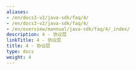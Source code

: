 ```yaml
---
aliases:
- /en/docs3-v2/java-sdk/faq/4/
- /en/docs3-v2/java-sdk/faq/4/
- /en/overview/mannual/java-sdk/faq/4/_index/
description: 4 - 协议层
linkTitle: 4 - 协议层
title: 4 - 协议层
type: docs
weight: 4
---
```

